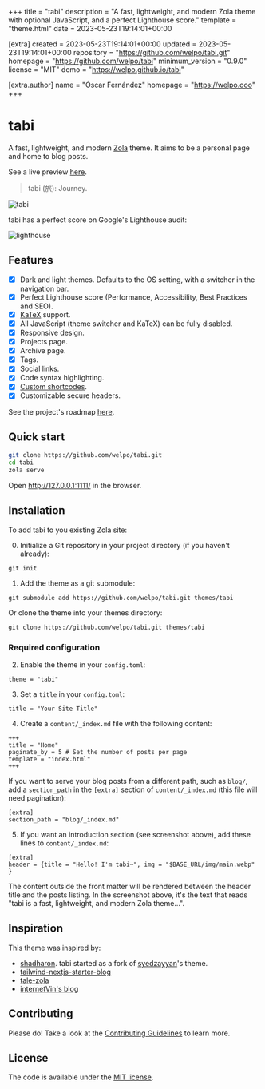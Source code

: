 
+++
title = "tabi"
description = "A fast, lightweight, and modern Zola theme with optional JavaScript, and a perfect Lighthouse score."
template = "theme.html"
date = 2023-05-23T19:14:01+00:00

[extra]
created = 2023-05-23T19:14:01+00:00
updated = 2023-05-23T19:14:01+00:00
repository = "https://github.com/welpo/tabi.git"
homepage = "https://github.com/welpo/tabi"
minimum_version = "0.9.0"
license = "MIT"
demo = "https://welpo.github.io/tabi"

[extra.author]
name = "Óscar Fernández"
homepage = "https://welpo.ooo"
+++        

# tabi

A fast, lightweight, and modern [Zola](https://getzola.org) theme. It aims to be a personal page and home to blog posts.

See a live preview [here](https://welpo.github.io/tabi).

> tabi (旅): Journey.

![tabi](light_dark_screenshot.png)

tabi has a perfect score on Google's Lighthouse audit:

![lighthouse](lighthouse_score.png)

## Features

- [X] Dark and light themes. Defaults to the OS setting, with a switcher in the navigation bar.
- [X] Perfect Lighthouse score (Performance, Accessibility, Best Practices and SEO).
- [X] [KaTeX](https://katex.org/) support.
- [X] All JavaScript (theme switcher and KaTeX) can be fully disabled.
- [X] Responsive design.
- [X] Projects page.
- [X] Archive page.
- [x] Tags.
- [x] Social links.
- [X] Code syntax highlighting.
- [X] [Custom shortcodes](./templates/shortcodes/).
- [X] Customizable secure headers.

See the project's roadmap [here](https://github.com/users/welpo/projects/1).

## Quick start

```bash
git clone https://github.com/welpo/tabi.git
cd tabi
zola serve
```

Open http://127.0.0.1:1111/ in the browser.

## Installation

To add tabi to you existing Zola site:

0. Initialize a Git repository in your project directory (if you haven't already):

```
git init
```

1. Add the theme as a git submodule:

```
git submodule add https://github.com/welpo/tabi.git themes/tabi
```

Or clone the theme into your themes directory:

```
git clone https://github.com/welpo/tabi.git themes/tabi
```

### Required configuration

2. Enable the theme in your `config.toml`:

```
theme = "tabi"
```

3. Set a `title` in your `config.toml`:

```
title = "Your Site Title"
```

4. Create a `content/_index.md` file with the following content:

```
+++
title = "Home"
paginate_by = 5 # Set the number of posts per page
template = "index.html"
+++
```

If you want to serve your blog posts from a different path, such as `blog/`, add a `section_path` in the `[extra]` section of `content/_index.md` (this file will need pagination):

```
[extra]
section_path = "blog/_index.md"
```

5. If you want an introduction section (see screenshot above), add these lines to `content/_index.md`:

```
[extra]
header = {title = "Hello! I'm tabi~", img = "$BASE_URL/img/main.webp" }
```

The content outside the front matter will be rendered between the header title and the posts listing. In the screenshot above, it's the text that reads "tabi is a fast, lightweight, and modern Zola theme…".

## Inspiration

This theme was inspired by:
- [shadharon](https://github.com/syedzayyan/shadharon). tabi started as a fork of [syedzayyan](https://github.com/syedzayyan)'s theme.
- [tailwind-nextjs-starter-blog](https://github.com/timlrx/tailwind-nextjs-starter-blog)
- [tale-zola](https://github.com/aaranxu/tale-zola)
- [internetVin's blog](https://internetvin.ghost.io)

## Contributing

Please do! Take a look at the [Contributing Guidelines](/CONTRIBUTING.md) to learn more.

## License

The code is available under the [MIT license](./LICENSE).

        